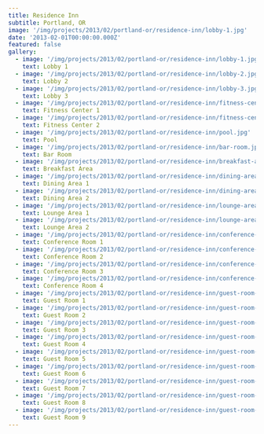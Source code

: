 ```yaml
---
title: Residence Inn
subtitle: Portland, OR
image: '/img/projects/2013/02/portland-or/residence-inn/lobby-1.jpg'
date: '2013-02-01T00:00:00.000Z'
featured: false
gallery:
  - image: '/img/projects/2013/02/portland-or/residence-inn/lobby-1.jpg'
    text: Lobby 1
  - image: '/img/projects/2013/02/portland-or/residence-inn/lobby-2.jpg'
    text: Lobby 2
  - image: '/img/projects/2013/02/portland-or/residence-inn/lobby-3.jpg'
    text: Lobby 3
  - image: '/img/projects/2013/02/portland-or/residence-inn/fitness-center-1.jpg'
    text: Fitness Center 1
  - image: '/img/projects/2013/02/portland-or/residence-inn/fitness-center-2.jpg'
    text: Fitness Center 2
  - image: '/img/projects/2013/02/portland-or/residence-inn/pool.jpg'
    text: Pool
  - image: '/img/projects/2013/02/portland-or/residence-inn/bar-room.jpg'
    text: Bar Room
  - image: '/img/projects/2013/02/portland-or/residence-inn/breakfast-area.jpg'
    text: Breakfast Area
  - image: '/img/projects/2013/02/portland-or/residence-inn/dining-area-1.jpg'
    text: Dining Area 1
  - image: '/img/projects/2013/02/portland-or/residence-inn/dining-area-2.jpg'
    text: Dining Area 2
  - image: '/img/projects/2013/02/portland-or/residence-inn/lounge-area-1.jpg'
    text: Lounge Area 1
  - image: '/img/projects/2013/02/portland-or/residence-inn/lounge-area-2.jpg'
    text: Lounge Area 2
  - image: '/img/projects/2013/02/portland-or/residence-inn/conference-room-1.jpg'
    text: Conference Room 1
  - image: '/img/projects/2013/02/portland-or/residence-inn/conference-room-2.jpg'
    text: Conference Room 2
  - image: '/img/projects/2013/02/portland-or/residence-inn/conference-room-3.jpg'
    text: Conference Room 3
  - image: '/img/projects/2013/02/portland-or/residence-inn/conference-room-4.jpg'
    text: Conference Room 4
  - image: '/img/projects/2013/02/portland-or/residence-inn/guest-room-1.jpg'
    text: Guest Room 1
  - image: '/img/projects/2013/02/portland-or/residence-inn/guest-room-2.jpg'
    text: Guest Room 2
  - image: '/img/projects/2013/02/portland-or/residence-inn/guest-room-3.jpg'
    text: Guest Room 3
  - image: '/img/projects/2013/02/portland-or/residence-inn/guest-room-4.jpg'
    text: Guest Room 4
  - image: '/img/projects/2013/02/portland-or/residence-inn/guest-room-5.jpg'
    text: Guest Room 5
  - image: '/img/projects/2013/02/portland-or/residence-inn/guest-room-6.jpg'
    text: Guest Room 6
  - image: '/img/projects/2013/02/portland-or/residence-inn/guest-room-7.jpg'
    text: Guest Room 7
  - image: '/img/projects/2013/02/portland-or/residence-inn/guest-room-8.jpg'
    text: Guest Room 8
  - image: '/img/projects/2013/02/portland-or/residence-inn/guest-room-9.jpg'
    text: Guest Room 9
---
```

